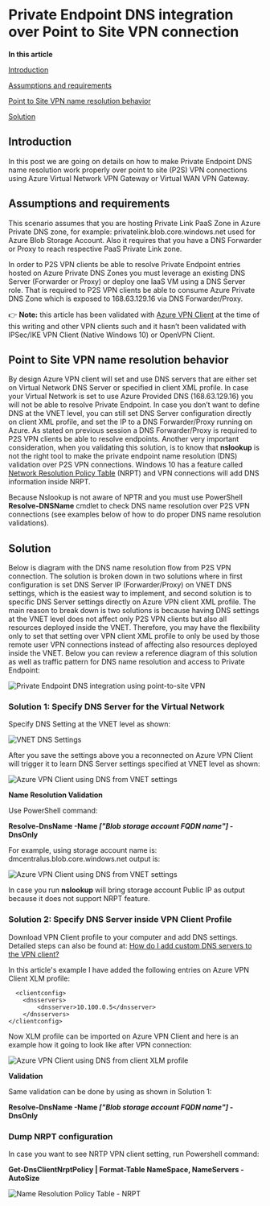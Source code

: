 # Private Endpoint DNS integration over Point to Site VPN connection

**In this article**

[Introduction](#Introduction)

[Assumptions and requirements](#Assumptionsandrequirements)

[Point to Site VPN name resolution behavior](#PointtoSiteVPNnameresolutionbehavior)

[Solution](#Solution)

## Introduction
In this post we are going on details on how to make Private Endpoint DNS name resolution work properly over point to site (P2S) VPN connections using Azure Virtual Network VPN Gateway or Virtual WAN VPN Gateway.

## Assumptions and requirements

This scenario assumes that you are hosting Private Link PaaS Zone in Azure Private DNS zone, for example: privatelink.blob.core.windows.net used for Azure Blob Storage Account.
Also it requires that you have a DNS Forwarder or Proxy to reach respective PaaS Private Link zone. 

In order to P2S VPN clients be able to resolve Private Endpoint entries hosted on Azure Private DNS Zones you must leverage an existing DNS Server (Forwarder or Proxy) or deploy one IaaS VM using a DNS Server role. That is required to P2S VPN clients be able to consume Azure Private DNS Zone which is exposed to 168.63.129.16 via DNS Forwarder/Proxy.

:point_right: **Note:** this article has been validated with [Azure VPN Client](https://www.microsoft.com/en-us/p/azure-vpn-client/9np355qt2sqb?activetab=pivot:overviewtab) at the time of this writing and other VPN clients such and it hasn’t been validated with IPSec/IKE VPN Client (Native Windows 10) or OpenVPN Client. 

## Point to Site VPN name resolution behavior

By design Azure VPN client will set and use DNS servers that are either set on Virtual Network DNS Server or specified in client XML profile. In case your Virtual Network is set to use Azure Provided DNS (168.63.129.16) you will not be able to resolve Private Endpoint. In case you don’t want to define DNS at the VNET level, you can still set DNS Server configuration directly on client XML profile, and set the IP to a DNS Forwarder/Proxy running on Azure. As stated on previous session a DNS Forwarder/Proxy is required to P2S VPN clients be able to resolve endpoints.
Another very important consideration, when you validating this solution, is to know that **nslookup** is not the right tool to make the private endpoint name resolution (DNS) validation over P2S VPN connections. Windows 10 has a feature called [Network Resolution Policy Table](https://docs.microsoft.com/en-us/previous-versions/windows/it-pro/windows-server-2012-R2-and-2012/dn593632(v=ws.11)) (NRPT) and VPN connections will add DNS information inside NRPT. 

Because Nslookup is not aware of NPTR and you must use PowerShell **Resolve-DNSName** cmdlet to check DNS name resolution over P2S VPN connections (see examples below of how to do proper DNS name resolution validations).

## Solution

Below is diagram with the DNS name resolution flow from P2S VPN connection. The solution is broken down in two solutions where in first configuration is set DNS Server IP (Forwarder/Proxy) on VNET DNS settings, which is the easiest way to implement, and second solution is to specific DNS Server settings directly on Azure VPN client XML profile. The main reason to break down is two solutions is because having DNS settings at the VNET level does not affect only P2S VPN clients but also all resources deployed inside the VNET. Therefore, you may have the flexibility only to set that setting over VPN client XML profile to only be used by those remote user VPN connections instead of affecting also resources deployed inside the VNET. Below you can review a reference diagram of this solution as well as traffic pattern for DNS name resolution and access to Private Endpoint:

![Private Endpoint DNS integration using point-to-site VPN](./private-endpoint-dns-p2s-vpn.png)

### Solution 1: Specify DNS Server for the Virtual Network

Specify DNS Setting at the VNET level as shown:

![VNET DNS Settings](./vnet-dns-settings.png)

After you save the settings above you a reconnected on Azure VPN Client will trigger it to learn DNS Server settings specified at VNET level as shown:

![Azure VPN Client using DNS from VNET settings](./azure-vpn-client-dns-vnet.png)

**Name Resolution Validation**

Use PowerShell command: 

**Resolve-DnsName -Name *["Blob storage account FQDN name"]* -DnsOnly**

For example, using storage account name is: dmcentralus.blob.core.windows.net output is:

![Azure VPN Client using DNS from VNET settings](./resolve-dnsname.png)

In case you run **nslookup** will bring storage account Public IP as output because it does not support NRPT feature.

### Solution 2: Specify DNS Server inside VPN Client Profile
Download VPN Client profile to your computer and add DNS settings. Detailed steps can also be found at: [How do I add custom DNS servers to the VPN client?](https://docs.microsoft.com/en-us/azure/vpn-gateway/openvpn-azure-ad-client#how-do-i-add-custom-dns-servers-to-the-vpn-client) 

In this article's example I have added the following entries on Azure VPN Client XLM profile:

```XLM
  <clientconfig>
	<dnsservers>
		<dnsserver>10.100.0.5</dnsserver>
	</dnsservers>
</clientconfig>
```

Now XLM profile can be imported on Azure VPN Client and here is an example how it going to look like after VPN connection:

![Azure VPN Client using DNS from client XLM profile](./azure-vpn-client-dns-client-profile.png)

**Validation**

Same validation can be done by using as shown in Solution 1:

**Resolve-DnsName -Name *["Blob storage account FQDN name"]* -DnsOnly**

### Dump NRPT configuration

In case you want to see NRTP VPN client setting, run Powershell command:

**Get-DnsClientNrptPolicy | Format-Table NameSpace, NameServers -AutoSize**

![Name Resolution Policy Table - NRPT](./dump-nrpt.png)
